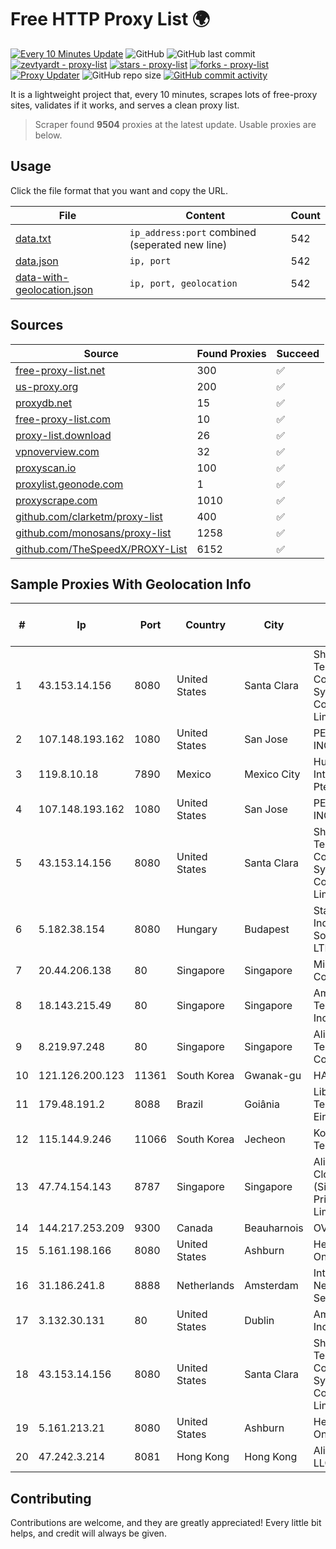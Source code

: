 
# Free HTTP Proxy List 🌍

[![Every 10 Minutes Update](https://github.com/mertguvencli/http-proxy-list/actions/workflows/main.yml/badge.svg?branch=main)](https://github.com/mertguvencli/http-proxy-list/actions/workflows/main.yml)
![GitHub](https://img.shields.io/github/license/mertguvencli/http-proxy-list)
![GitHub last commit](https://img.shields.io/github/last-commit/mertguvencli/http-proxy-list)
[![zevtyardt - proxy-list](https://img.shields.io/static/v1?label=zevtyardt&message=proxy-list&color=blue&logo=github)](https://github.com/zevtyardt/proxy-list "Go to GitHub repo")
[![stars - proxy-list](https://img.shields.io/github/stars/zevtyardt/proxy-list?style=social)](https://github.com/zevtyardt/proxy-list)
[![forks - proxy-list](https://img.shields.io/github/forks/zevtyardt/proxy-list?style=social)](https://github.com/zevtyardt/proxy-list)
[![Proxy Updater](https://github.com/zevtyardt/proxy-list/workflows/Proxy%20Updater/badge.svg)](https://github.com/zevtyardt/proxy-list/actions?query=workflow:"Proxy+Updater")
![GitHub repo size](https://img.shields.io/github/repo-size/zevtyardt/proxy-list)
[![GitHub commit activity](https://img.shields.io/github/commit-activity/m/zevtyardt/proxy-list?logo=commits)](https://github.com/zevtyardt/proxy-list/commits/main)

It is a lightweight project that, every 10 minutes, scrapes lots of free-proxy sites, validates if it works, and serves a clean proxy list.

> Scraper found **9504** proxies at the latest update. Usable proxies are below.

## Usage

Click the file format that you want and copy the URL.

|File|Content|Count|
|----|-------|-----|
|[data.txt](https://raw.githubusercontent.com/mertguvencli/http-proxy-list/main/proxy-list/data.txt)|`ip_address:port` combined (seperated new line)|542|
|[data.json](https://raw.githubusercontent.com/mertguvencli/http-proxy-list/main/proxy-list/data.json)|`ip, port`|542|
|[data-with-geolocation.json](https://raw.githubusercontent.com/mertguvencli/http-proxy-list/main/proxy-list/data-with-geolocation.json)|`ip, port, geolocation`|542|

## Sources

|Source|Found Proxies|Succeed|
|------|-------------|-------|
|[free-proxy-list.net](https://free-proxy-list.net)|300|✅|
|[us-proxy.org](https://www.us-proxy.org)|200|✅|
|[proxydb.net](http://proxydb.net)|15|✅|
|[free-proxy-list.com](https://free-proxy-list.com/?page=&port=&type%5B%5D=http&type%5B%5D=https&up_time=0&search=Search)|10|✅|
|[proxy-list.download](https://www.proxy-list.download/HTTP)|26|✅|
|[vpnoverview.com](https://vpnoverview.com/privacy/anonymous-browsing/free-proxy-servers)|32|✅|
|[proxyscan.io](https://www.proxyscan.io)|100|✅|
|[proxylist.geonode.com](https://proxylist.geonode.com/api/proxy-list?limit=300&page=1&sort_by=lastChecked&sort_type=desc&protocols=http,https)|1|✅|
|[proxyscrape.com](https://api.proxyscrape.com/v2/?request=displayproxies&protocol=http&timeout=10000&country=all&ssl=all&anonymity=all)|1010|✅|
|[github.com/clarketm/proxy-list](https://raw.githubusercontent.com/clarketm/proxy-list/master/proxy-list-raw.txt)|400|✅|
|[github.com/monosans/proxy-list](https://raw.githubusercontent.com/monosans/proxy-list/main/proxies/http.txt)|1258|✅|
|[github.com/TheSpeedX/PROXY-List](https://raw.githubusercontent.com/TheSpeedX/PROXY-List/master/http.txt)|6152|✅|


## Sample Proxies With Geolocation Info

|#|Ip|Port|Country|City|Internet Service Provider|
|-|--|----|-------|----|-------------------------|
|1|43.153.14.156|8080|United States|Santa Clara|Shenzhen Tencent Computer Systems Company Limited|
|2|107.148.193.162|1080|United States|San Jose|PEG TECH INC|
|3|119.8.10.18|7890|Mexico|Mexico City|Huawei International Pte. LTD|
|4|107.148.193.162|1080|United States|San Jose|PEG TECH INC|
|5|43.153.14.156|8080|United States|Santa Clara|Shenzhen Tencent Computer Systems Company Limited|
|6|5.182.38.154|8080|Hungary|Budapest|Stark Industries Solutions LTD|
|7|20.44.206.138|80|Singapore|Singapore|Microsoft Corporation|
|8|18.143.215.49|80|Singapore|Singapore|Amazon Technologies Inc.|
|9|8.219.97.248|80|Singapore|Singapore|Alibaba (US) Technology Co., Ltd.|
|10|121.126.200.123|11361|South Korea|Gwanak-gu|HAIonNet|
|11|179.48.191.2|8088|Brazil|Goiânia|Libre Telecom Eireli|
|12|115.144.9.246|11066|South Korea|Jecheon|Korea Telecom|
|13|47.74.154.143|8787|Singapore|Singapore|Alibaba Cloud (Singapore) Private Limited|
|14|144.217.253.209|9300|Canada|Beauharnois|OVH SAS|
|15|5.161.198.166|8080|United States|Ashburn|Hetzner Online GmbH|
|16|31.186.241.8|8888|Netherlands|Amsterdam|InterNAP Network Services|
|17|3.132.30.131|80|United States|Dublin|Amazon.com, Inc.|
|18|43.153.14.156|8080|United States|Santa Clara|Shenzhen Tencent Computer Systems Company Limited|
|19|5.161.213.21|8080|United States|Ashburn|Hetzner Online GmbH|
|20|47.242.3.214|8081|Hong Kong|Hong Kong|Alibaba.com LLC|



## Contributing

Contributions are welcome, and they are greatly appreciated! Every
little bit helps, and credit will always be given.

